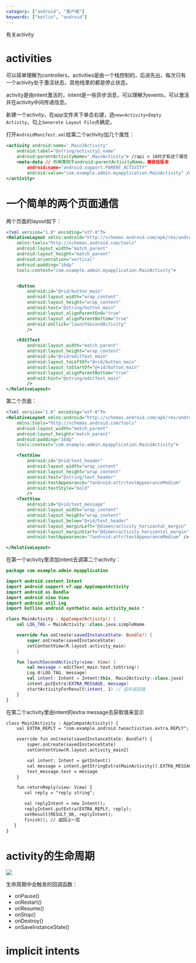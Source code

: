 ```yaml
---
category: ["android", "客户端"]
keywords: ["kotlin", "android"]
---
```


有关activity

<!-- more -->
# activities
可以简单理解为controllers，activities是由一个栈控制的，后进先出，每次只有一个activity处于激活状态，其他栈里的都是停止状态。

activity是由intent激活的，intent是一些异步消息，可以理解为events，可以激活并在activity中间传递信息。

新建一个activity，在app文件夹下单击右键，选`new>Activity>Empty Activity`，勾上`Generate Layout File`点确定。

打开`AndroidManifest.xml`给第二个activity加几个属性：
```xml
<activity android:name=".Main2Activity"
    android:label="@string/activity2_name"
    android:parentActivityName=".MainActivity"> //api > 16时才有这个属性
    <meta-data // 作用等同于android:parentActivityName，兼容低版本
        android:name="android.support.PARENT_ACTIVITY"
        android:value="com.example.admin.myapplication.MainActivity" />
</activity>
```

# 一个简单的两个页面通信
两个页面的layout如下：
```xml
<?xml version="1.0" encoding="utf-8"?>
<RelativeLayout xmlns:android="http://schemas.android.com/apk/res/android"
    xmlns:tools="http://schemas.android.com/tools"
    android:layout_width="match_parent"
    android:layout_height="match_parent"
    android:orientation="vertical"
    android:padding="16dp"
    tools:context="com.example.admin.myapplication.MainActivity">


    <Button
        android:id="@+id/button_main"
        android:layout_width="wrap_content"
        android:layout_height="wrap_content"
        android:text="@string/button_main"
        android:layout_alignParentEnd="true"
        android:layout_alignParentBottom="true"
        android:onClick="launchSecondActivity"
        />

    <EditText
        android:layout_width="match_parent"
        android:layout_height="wrap_content"
        android:id="@+id/editText_main"
        android:layout_toLeftOf="@+id/button_main"
        android:layout_toStartOf="@+id/button_main"
        android:layout_alignParentBottom="true"
        android:hint="@string/editText_main"
        />    
</RelativeLayout>
```
第二个页面：
```xml
<?xml version="1.0" encoding="utf-8"?>
<RelativeLayout xmlns:android="http://schemas.android.com/apk/res/android"
    xmlns:tools="http://schemas.android.com/tools"
    android:layout_width="match_parent"
    android:layout_height="match_parent"
    android:padding="16dp"
    tools:context="com.example.admin.myapplication.Main2Activity">

    <TextView
        android:id="@+id/text_header"
        android:layout_width="wrap_content"
        android:layout_height="wrap_content"
        android:text="@string/text_header"
        android:textAppearance="?android:attr/textAppearanceMedium"
        android:textStyle="bold"
        />
    <TextView
        android:id="@+id/text_message"
        android:layout_width="wrap_content"
        android:layout_height="wrap_content"
        android:layout_below="@+id/text_header"
        android:layout_marginLeft="@dimen/activity_horizontal_margin"
        android:layout_marginStart="@dimen/activity_horizontal_margin"
        android:textAppearance="?android:attr/textAppearanceMedium" />

</RelativeLayout>
```

在第一个activity里添加intent去调第二个activity：
```kotlin
package com.example.admin.myapplication

import android.content.Intent
import android.support.v7.app.AppCompatActivity
import android.os.Bundle
import android.view.View
import android.util.Log
import kotlinx.android.synthetic.main.activity_main.*

class MainActivity : AppCompatActivity() {
    val LOG_TAG = MainActivity::class.java.simpleName

    override fun onCreate(savedInstanceState: Bundle?) {
        super.onCreate(savedInstanceState)
        setContentView(R.layout.activity_main)
    }

    fun launchSecondActivity(view: View) {
        val message = editText_main.text.toString()
        Log.d(LOG_TAG, message)
        val intent: Intent = Intent(this, Main2Activity::class.java)
        intent.putExtra(EXTRA_MESSAGE, message)
        startActivityForResult(intent, 1) // 监听返回值
    }
}
```
在第二个activity里由intent的extra message去获取值来显示
```xml
class Main2Activity : AppCompatActivity() {
    val EXTRA_REPLY = "com.example.android.twoactivities.extra.REPLY";

    override fun onCreate(savedInstanceState: Bundle?) {
        super.onCreate(savedInstanceState)
        setContentView(R.layout.activity_main2)

        val intent: Intent = getIntent()
        val message = intent.getStringExtra(MainActivity().EXTRA_MESSAGE)
        text_message.text = message
    }

    fun returnReply(view: View) {
       val reply = "reply string";

       val replyIntent = new Intent();
       replyIntent.putExtra(EXTRA_REPLY, reply);
       setResult(RESULT_OK, replyIntent);
       finish(); // 返回上一层
   }
}
```

# activity的生命周期

![](https://google-developer-training.gitbooks.io/android-developer-fundamentals-course-practicals/content/images/2_2_P_images/basic_lifecycle.png)

生命周期中会触发的回调函数：
- onPause()
- onRestart()
- onResume()
- onStop()
- onDestroy()
- onSaveInstanceState()

# implicit intents









